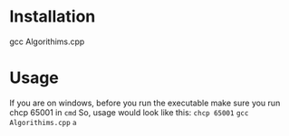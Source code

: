 # Installation
gcc Algorithims.cpp

# Usage
If you are on windows, before you run the executable make sure you run
chcp 65001
in `cmd`
So, usage would look like this:
`chcp 65001`
`gcc Algorithims.cpp`
`a`
